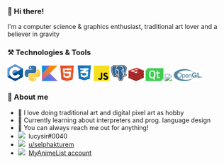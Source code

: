 ### 👋 Hi there! 
I'm a computer science & graphics enthusiast, traditional art lover and a believer in gravity

### ⚒️ Technologies & Tools
<img src="https://raw.githubusercontent.com/kadir014/kadir014.github.io/master/assets/clogo.png" width=35> <a href="https://www.python.org/"><img src="https://raw.githubusercontent.com/kadir014/kadir014.github.io/master/assets/pythonlogo.png" width=35></a> <a href="https://kotlinlang.org/"><img src="https://raw.githubusercontent.com/kadir014/kadir014.github.io/master/assets/kotlinlogo.png" width=35></a> <img src="https://raw.githubusercontent.com/kadir014/kadir014.github.io/master/assets/htmllogo.png" width=35> <img src="https://raw.githubusercontent.com/kadir014/kadir014.github.io/master/assets/csslogo.png" width=35> <a href="https://www.youtube.com/watch?v=dQw4w9WgXcQ"><img src="https://raw.githubusercontent.com/kadir014/kadir014.github.io/master/assets/jslogo.png" width=35></a> <a href="https://www.postgresql.org/"><img src="https://raw.githubusercontent.com/kadir014/kadir014.github.io/master/assets/postgrelogo.png" width=35></a> <a href="https://redis.io/"><img src="https://raw.githubusercontent.com/kadir014/kadir014.github.io/master/assets/redislogo.png" width=35></a> <a href="https://www.qt.io/"><img src="https://raw.githubusercontent.com/kadir014/kadir014.github.io/master/assets/qtlogo.png" width=40></a> <a href="https://github.com/moderngl/moderngl"><img src="https://avatars.githubusercontent.com/u/26459939?s=200&v=4" width=35></a> <a href="https://www.opengl.org"><img src="https://raw.githubusercontent.com/kadir014/kadir014.github.io/master/assets/opengllogo.png" width=65></a>

### 🧐 About me
- 🎨 I love doing traditional art and digital pixel art as hobby
- 🌱 Currently learning about interpreters and prog. language design
- 💬 You can always reach me out for anything!
- <img src="https://i.imgur.com/62IuQAp.png" width=20> &nbsp;lucysir#0040
- <img src="https://i.imgur.com/OBut6Mp.png" width=20> &nbsp;<a href="https://www.reddit.com/user/selphakturem">u/selphakturem</a>
- <img src="https://i.imgur.com/mLQKi5r.png" width=20>  &nbsp;<a href="https://myanimelist.net/profile/k4dir">MyAnimeList account</a>

